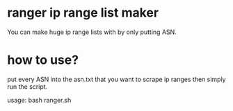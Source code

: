 # ranger ip range list maker

You can make huge ip range lists with by only putting ASN.

# how to use?

put every ASN into the asn.txt that you want to scrape ip ranges
then simply run the script.

usage: bash ranger.sh

